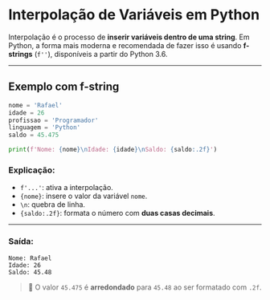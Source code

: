 # Interpolação de Variáveis em Python

Interpolação é o processo de **inserir variáveis dentro de uma string**. Em Python, a forma mais moderna e recomendada de fazer isso é usando **f-strings** (`f''`), disponíveis a partir do Python 3.6.

---

## Exemplo com f-string

```python
nome = 'Rafael'
idade = 26
profissao = 'Programador'
linguagem = 'Python'
saldo = 45.475

print(f'Nome: {nome}\nIdade: {idade}\nSaldo: {saldo:.2f}')
```

### Explicação:

* `f'...'`: ativa a interpolação.
* `{nome}`: insere o valor da variável `nome`.
* `\n`: quebra de linha.
* `{saldo:.2f}`: formata o número com **duas casas decimais**.

---

### Saída:

```
Nome: Rafael
Idade: 26
Saldo: 45.48
```

> 🔎 O valor `45.475` é **arredondado** para `45.48` ao ser formatado com `.2f`.
